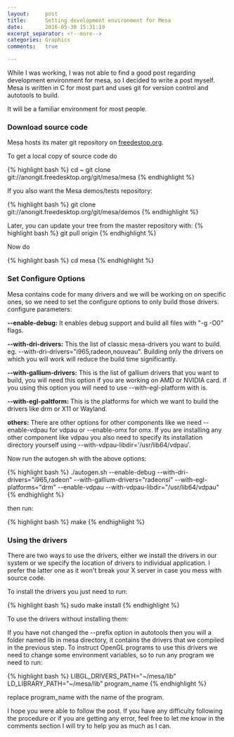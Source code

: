 ```yaml
---
layout:     post
title:      Setting development environment for Mesa
date:       2016-05-30 15:31:19
excerpt_separator: <!--more-->
categories: Graphics
comments:   true

---
```

While I was working, I was not able to find a good post regarding development environment for mesa, so I decided to write a post myself. Mesa is 
written in C for most part and uses git for version control and autotools to build.
<!--more-->
It will be a familiar environment for most people.

### Download source code

Mesa hosts its mater git repository on [freedestop.org](https://www.freedesktop.org/wiki/).

To get a local copy of source code do

{% highlight bash %}
cd ~
git clone git://anongit.freedesktop.org/git/mesa/mesa
{% endhighlight %}

If you also want the Mesa demos/tests repository:

{% highlight bash %}
git clone git://anongit.freedesktop.org/git/mesa/demos
{% endhighlight %}

Later, you can update your tree from the master repository with:
{% highlight bash %}
git pull origin
{% endhighlight %}

Now do

{% highlight bash %}
cd mesa
{% endhighlight %}

### Set Configure Options

Mesa contains code for many drivers and we will be working on on specific ones, so we need to set the configure options to only build those drivers. configure parameters:

**--enable-debug:**  It enables debug support and build all files with "-g -O0" flags.

**--with-dri-drivers:**  This the list of classic mesa-drivers you want to build. eg. --with-dri-drivers="i965,radeon,nouveau". Building only the drivers on which
you will work will reduce the build time significantly.

**--with-gallium-drivers:** This is the list of gallium drivers that you want to build, you will need this option if you are working on AMD or NVIDIA card. 
if you using this option you will need to use --with-egl-platform with is.

**--with-egl-paltform:** This is the platforms for which we want to build the drivers like drm or X11 or Wayland.

**others:** There are other options for other components like we need --enable-vdpau for vdpau or --enable-omx for omx. If you are installing any other component like vdpau 
you also need to specify its installation directory yourself using --with-vdpau-libdir='/usr/lib64/vdpau'. 

Now run the autogen.sh with the above options:

{% highlight bash %}
./autogen.sh --enable-debug --with-dri-drivers="i965,radeon" --with-gallium-drivers="radeonsi" --with-egl-platforms="drm" --enable-vdpau --with-vdpau-libdir="/usr/lib64/vdpau"
{% endhighlight %}

then run:

{% highlight bash %}
make
{% endhighlight %}

### Using the drivers

There are two ways to use the drivers, either we install the drivers in our system or we specify the location of drivers to individual application.
I prefer the latter one as it won't break your X server in case you mess with source code.

To install the drivers you just need to run:

{% highlight bash %}
sudo make install
{% endhighlight %}

 To use the drivers without installing them:

 If you have not changed the --prefix option in autotools then you will a folder named lib in mesa directory, it contains the drivers that we compiled in the previous step. To instruct OpenGL programs to use this drivers we need
 to change some environment variables, so to run any program we need to run:

{% highlight bash %}
LIBGL_DRIVERS_PATH="~/mesa/lib" LD_LIBRARY_PATH="~/mesa/lib" program_name
{% endhighlight %}

replace program_name with the name of the program. 

I hope you were able to follow the post. If you have any difficulty following the procedure or if you are getting any error, feel free to let me know 
in the comments section I will try to help you as much as I can.

